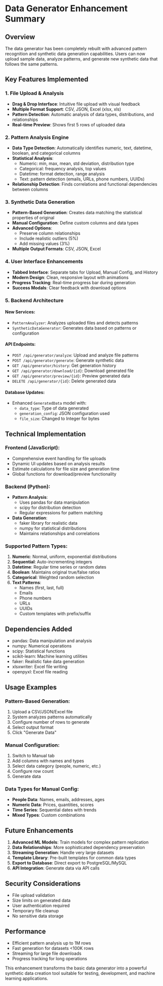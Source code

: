# Data Generator Enhancement Summary

## Overview
The data generator has been completely rebuilt with advanced pattern recognition and synthetic data generation capabilities. Users can now upload sample data, analyze patterns, and generate new synthetic data that follows the same patterns.

## Key Features Implemented

### 1. File Upload & Analysis
- **Drag & Drop Interface**: Intuitive file upload with visual feedback
- **Multiple Format Support**: CSV, JSON, Excel (xlsx, xls)
- **Pattern Detection**: Automatic analysis of data types, distributions, and relationships
- **Real-time Preview**: Shows first 5 rows of uploaded data

### 2. Pattern Analysis Engine
- **Data Type Detection**: Automatically identifies numeric, text, datetime, boolean, and categorical columns
- **Statistical Analysis**: 
  - Numeric: min, max, mean, std deviation, distribution type
  - Categorical: frequency analysis, top values
  - Datetime: format detection, range analysis
  - Text: pattern detection (emails, URLs, phone numbers, UUIDs)
- **Relationship Detection**: Finds correlations and functional dependencies between columns

### 3. Synthetic Data Generation
- **Pattern-Based Generation**: Creates data matching the statistical properties of original
- **Manual Configuration**: Define custom columns and data types
- **Advanced Options**:
  - Preserve column relationships
  - Include realistic outliers (5%)
  - Add missing values (3%)
- **Multiple Output Formats**: CSV, JSON, Excel

### 4. User Interface Enhancements
- **Tabbed Interface**: Separate tabs for Upload, Manual Config, and History
- **Modern Design**: Clean, responsive layout with animations
- **Progress Tracking**: Real-time progress bar during generation
- **Success Modals**: Clear feedback with download options

### 5. Backend Architecture

#### New Services:
- `PatternAnalyzer`: Analyzes uploaded files and detects patterns
- `SyntheticDataGenerator`: Generates data based on patterns or configuration

#### API Endpoints:
- `POST /api/generator/analyze`: Upload and analyze file patterns
- `POST /api/generator/generate`: Generate synthetic data
- `GET /api/generator/history`: Get generation history
- `GET /api/generator/download/{id}`: Download generated file
- `GET /api/generator/preview/{id}`: Preview generated data
- `DELETE /api/generator/{id}`: Delete generated data

#### Database Updates:
- Enhanced `GeneratedData` model with:
  - `data_type`: Type of data generated
  - `generation_config`: JSON configuration used
  - `file_size`: Changed to Integer for bytes

## Technical Implementation

### Frontend (JavaScript):
- Comprehensive event handling for file uploads
- Dynamic UI updates based on analysis results
- Estimate calculations for file size and generation time
- Global functions for download/preview functionality

### Backend (Python):
- **Pattern Analysis**:
  - Uses pandas for data manipulation
  - scipy for distribution detection
  - Regular expressions for pattern matching
- **Data Generation**:
  - faker library for realistic data
  - numpy for statistical distributions
  - Maintains relationships and correlations

### Supported Pattern Types:
1. **Numeric**: Normal, uniform, exponential distributions
2. **Sequential**: Auto-incrementing integers
3. **Datetime**: Regular time series or random dates
4. **Boolean**: Maintains original true/false ratios
5. **Categorical**: Weighted random selection
6. **Text Patterns**:
   - Names (first, last, full)
   - Emails
   - Phone numbers
   - URLs
   - UUIDs
   - Custom templates with prefix/suffix

## Dependencies Added
- pandas: Data manipulation and analysis
- numpy: Numerical operations
- scipy: Statistical functions
- scikit-learn: Machine learning utilities
- faker: Realistic fake data generation
- xlsxwriter: Excel file writing
- openpyxl: Excel file reading

## Usage Examples

### Pattern-Based Generation:
1. Upload a CSV/JSON/Excel file
2. System analyzes patterns automatically
3. Configure number of rows to generate
4. Select output format
5. Click "Generate Data"

### Manual Configuration:
1. Switch to Manual tab
2. Add columns with names and types
3. Select data category (people, numeric, etc.)
4. Configure row count
5. Generate data

### Data Types for Manual Config:
- **People Data**: Names, emails, addresses, ages
- **Numeric Data**: Prices, quantities, scores
- **Time Series**: Sequential dates with trends
- **Mixed Types**: Custom combinations

## Future Enhancements
1. **Advanced ML Models**: Train models for complex pattern replication
2. **Data Relationships**: More sophisticated dependency preservation
3. **Streaming Generation**: Handle very large datasets
4. **Template Library**: Pre-built templates for common data types
5. **Export to Database**: Direct export to PostgreSQL/MySQL
6. **API Integration**: Generate data via API calls

## Security Considerations
- File upload validation
- Size limits on generated data
- User authentication required
- Temporary file cleanup
- No sensitive data storage

## Performance
- Efficient pattern analysis up to 1M rows
- Fast generation for datasets <100K rows
- Streaming for large file downloads
- Progress tracking for long operations

This enhancement transforms the basic data generator into a powerful synthetic data creation tool suitable for testing, development, and machine learning applications.